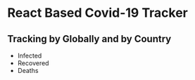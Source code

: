# React Based Covid-19 Tracker

## Tracking by Globally and by Country

- Infected
- Recovered
- Deaths
